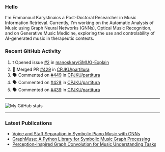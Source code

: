 ### Hello

I'm Emmanouil Karystinaios a Post-Doctoral Researcher in Music Information Retrieval.
Currently, I'm working on the Automatic Analysis of Music using Graph Neural Networks (GNNs), Optical Music Recognition, and on Generative Music Medicine, exploring the use and controlability of AI-generated music in therapeutic contexts.


### Recent GitHub Activity
  
<!--START_SECTION:activity-->
1. ❗ Opened issue [#2](https://github.com/manoskary/SMUG-Explain/issues/2) in [manoskary/SMUG-Explain](https://github.com/manoskary/SMUG-Explain)
2. 🎉 Merged PR [#429](https://github.com/CPJKU/partitura/pull/429) in [CPJKU/partitura](https://github.com/CPJKU/partitura)
3. 🗣 Commented on [#449](https://github.com/CPJKU/partitura/pull/449#issuecomment-2903708516) in [CPJKU/partitura](https://github.com/CPJKU/partitura)
4. 🗣 Commented on [#428](https://github.com/CPJKU/partitura/pull/428#issuecomment-2903617607) in [CPJKU/partitura](https://github.com/CPJKU/partitura)
5. 🗣 Commented on [#439](https://github.com/CPJKU/partitura/issues/439#issuecomment-2700519985) in [CPJKU/partitura](https://github.com/CPJKU/partitura)
<!--END_SECTION:activity-->

---

![My GitHub stats](https://github-readme-stats.vercel.app/api?username=manoskary&show_icons=true&theme=radical)


<!--
**manoskary/manoskary** is a ✨ _special_ ✨ repository because its `README.md` (this file) appears on your GitHub profile.

Here are some ideas to get you started:

- 🔭 I’m currently working on ...
- 🌱 I’m currently learning ...
- 👯 I’m looking to collaborate on ...
- 🤔 I’m looking for help with ...
- 💬 Ask me about ...
- 📫 How to reach me: ...
- 😄 Pronouns: ...
- ⚡ Fun fact: ...
-->

---

### Latest Publications

<!-- BLOG-POST-LIST:START -->
- [Voice and Staff Separation in Symbolic Piano Music with GNNs](https://medium.com/data-science/voice-and-staff-separation-in-symbolic-piano-music-with-gnns-0cab100629cf?source=rss-9d63e988ed0c------2)
- [GraphMuse: A Python Library for Symbolic Music Graph Processing](https://medium.com/data-science/graphmuse-a-python-library-for-symbolic-music-graph-processing-40dbd9baf319?source=rss-9d63e988ed0c------2)
- [Perception-Inspired Graph Convolution for Music Understanding Tasks](https://medium.com/data-science/perception-inspired-graph-convolution-for-music-understanding-tasks-4d2ba1be48e7?source=rss-9d63e988ed0c------2)
<!-- BLOG-POST-LIST:END -->

